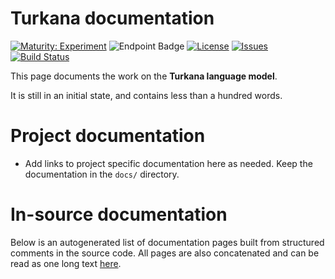 # Turkana documentation

[![Maturity: Experiment](https://img.shields.io/badge/Maturity-Experiment-black.svg)](https://giellalt.github.io/MaturityClassification.html)
![Endpoint Badge](https://img.shields.io/endpoint?url=https%3A%2F%2Fraw.githubusercontent.com%2Fgiellalt%2Flang-tuv%2Fgh-pages%2Flemmacount.json)
[![License](https://img.shields.io/github/license/giellalt/lang-tuv)](https://github.com/giellalt/lang-tuv/blob/main/LICENSE)
[![Issues](https://img.shields.io/github/issues/giellalt/lang-tuv)](https://github.com/giellalt/lang-tuv/issues)
[![Build Status](https://divvun-tc.giellalt.org/api/github/v1/repository/giellalt/lang-tuv/main/badge.svg)](https://github.com/giellalt/lang-tuv/actions)

This page documents the work on the **Turkana language model**. 

It is still in an initial state, and contains less than a
hundred words.

# Project documentation

* Add links to project specific documentation here as needed. Keep the documentation in the `docs/` directory.

# In-source documentation

Below is an autogenerated list of documentation pages built from structured comments in the source code. All pages are also concatenated and can be read as one long text [here](tuv.md).
